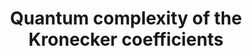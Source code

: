---
title: "Quantum complexity of the Kronecker coefficients"
collection: pre-prints
permalink: /pre-prints2023-01 01-Quantum-complexity-of-the-Kronecker-coefficients
authors: ' Sergey Bravyi,  Anirban Chowdhury,  David Gosset,  Vojtech Havlicek,  Guanyu Zhu, '
year: 2023
venue: 'arXiv'
details: '2302.11454 [quant-ph]'
paperurl: 'https://arxiv.org/abs/2302.11454'
citation: ' Sergey Bravyi,  Anirban Chowdhury,  David Gosset,  Vojtech Havlicek,  Guanyu Zhu,  arXiv 2302.11454 [quant-ph] (2023).'
---